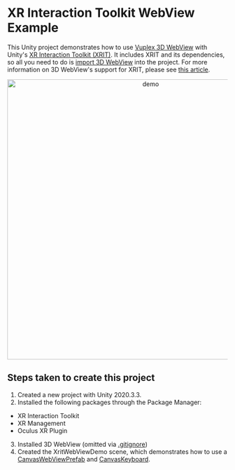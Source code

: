 # XR Interaction Toolkit WebView Example

This Unity project demonstrates how to use [Vuplex 3D WebView](https://developer.vuplex.com) with Unity's [XR Interaction Toolkit (XRIT)](https://docs.unity3d.com/Packages/com.unity.xr.interaction.toolkit@1.0/manual/index.html). It includes XRIT and its dependencies, so all you need to do is [import 3D WebView](https://store.vuplex.com/webview/overview) into the project. For more information on 3D WebView's support for XRIT, please see [this article](https://support.vuplex.com/articles/xr-interaction-toolkit).

<p align="center">
  <img alt="demo" src="./demo.gif" width="640">
</p>

## Steps taken to create this project

1. Created a new project with Unity 2020.3.3.
2. Installed the following packages through the Package Manager:
- XR Interaction Toolkit
- XR Management
- Oculus XR Plugin
3. Installed 3D WebView (omitted via [.gitignore](./.gitignore))
4. Created the XritWebViewDemo scene, which demonstrates how to use a [CanvasWebViewPrefab](https://developer.vuplex.com/webview/CanvasWebViewPrefab) and [CanvasKeyboard](https://developer.vuplex.com/webview/CanvasKeyboard).
